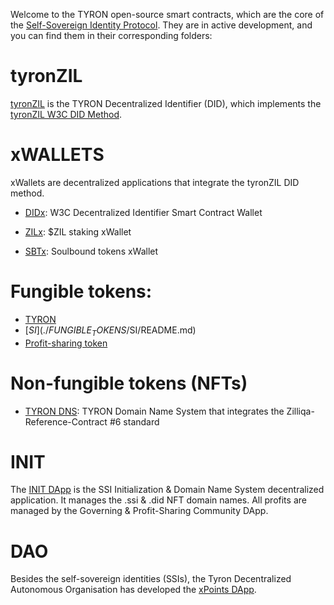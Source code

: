 Welcome to the TYRON open-source smart contracts, which are the core of the [Self-Sovereign Identity Protocol](https://tyron.network/ssiprotocol). They are in active development, and you can find them in their corresponding folders:

# tyronZIL

[tyronZIL](./DID/tyronZIL.scilla) is the TYRON Decentralized Identifier (DID), which implements the [tyronZIL W3C DID Method](https://tyronzil.com).

# xWALLETS

xWallets are decentralized applications that integrate the tyronZIL DID method.

- [DIDx](./DID/dApps/xWallets/DIDxWallet/v6/DIDxWALLET_v6.1.scilla): W3C Decentralized Identifier Smart Contract Wallet

- [ZILx](./DID/dApps/xWallets/ZILxWallet/ZILxWallet.scilla): $ZIL staking xWallet

- [SBTx](./DID/dApps/xWallets/SBTxWallet/SBTxWallet.scilla): Soulbound tokens xWallet

# Fungible tokens:

- [TYRON](./FUNGIBLE_TOKENS/TYRON/README.md)
- [$SI](./FUNGIBLE_TOKENS/$SI/README.md)
- [Profit-sharing token](./PST/README.md) 

# Non-fungible tokens (NFTs)
- [TYRON DNS](./NON_FUNGIBLE_TOKENS/TYRON_ZRC6.scilla): TYRON Domain Name System that integrates the Zilliqa-Reference-Contract #6 standard

# INIT

The [INIT DApp](./DID/dApps/Init/v3/INITDApp_v3.6.scilla) is the SSI Initialization & Domain Name System decentralized application. It manages the .ssi & .did NFT domain names. All profits are managed by the Governing & Profit-Sharing Community DApp.

# DAO

Besides the self-sovereign identities (SSIs), the Tyron Decentralized Autonomous Organisation has developed the [xPoints DApp](xPOINTS/xpoints.tyron.scilla).